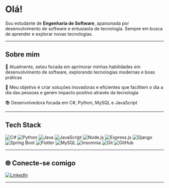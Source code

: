 # Olá!

Sou estudante de **Engenharia de Software**, apaixonada por desenvolvimento de software e entusiasta de tecnologia. Sempre em busca de aprender e explorar novas tecnologias.

---

## Sobre mim

🔭 Atualmente, estou focada em aprimorar minhas habilidades em desenvolvimento de software, explorando tecnologias modernas e boas práticas

🎯 Meu objetivo é criar soluções inovadoras e eficientes que facilitem o dia a dia das pessoas e gerem impacto positivo através da tecnologia

📚 Desenvolvedora focada em C#, Python, MySQL e JavaScript

---

## **Tech Stack**

![C#](https://img.shields.io/badge/C%23-239120?style=for-the-badge&logo=c-sharp&logoColor=white)
![Python](https://img.shields.io/badge/Python-3776AB?style=for-the-badge&logo=python&logoColor=white)
![Java](https://img.shields.io/badge/Java-ED8B00?style=for-the-badge&logo=java&logoColor=white)
![JavaScript](https://img.shields.io/badge/JavaScript-F7DF1E?style=for-the-badge&logo=javascript&logoColor=black)
![Node.js](https://img.shields.io/badge/Node.js-339933?style=for-the-badge&logo=nodedotjs&logoColor=white)
![Express.js](https://img.shields.io/badge/Express.js-000000?style=for-the-badge&logo=express&logoColor=white)
![Django](https://img.shields.io/badge/Django-092E20?style=for-the-badge&logo=django&logoColor=white)
![Spring Boot](https://img.shields.io/badge/Spring_Boot-6DB33F?style=for-the-badge&logo=spring-boot&logoColor=white)
![Flutter](https://img.shields.io/badge/Flutter-02569B?style=for-the-badge&logo=flutter&logoColor=white)
![MySQL](https://img.shields.io/badge/MySQL-4479A1?style=for-the-badge&logo=mysql&logoColor=white)
![Insomnia](https://img.shields.io/badge/Insomnia-4000BF?style=for-the-badge&logo=insomnia&logoColor=white)
![Git](https://img.shields.io/badge/Git-F05032?style=for-the-badge&logo=git&logoColor=white)
![GitHub](https://img.shields.io/badge/GitHub-181717?style=for-the-badge&logo=github&logoColor=white)

---

## 🌐 **Conecte-se comigo**

[![LinkedIn](https://img.shields.io/badge/LinkedIn-0A66C2?style=for-the-badge&logo=linkedin&logoColor=white)](https://www.linkedin.com/in/laíza-silva241204)

---
